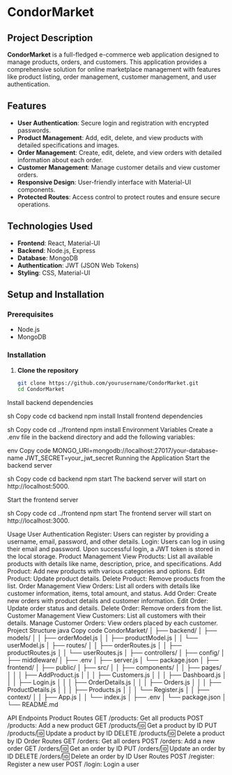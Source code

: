 # CondorMarket

## Project Description

**CondorMarket** is a full-fledged e-commerce web application designed to manage products, orders, and customers. This application provides a comprehensive solution for online marketplace management with features like product listing, order management, customer management, and user authentication.

## Features

- **User Authentication**: Secure login and registration with encrypted passwords.
- **Product Management**: Add, edit, delete, and view products with detailed specifications and images.
- **Order Management**: Create, edit, delete, and view orders with detailed information about each order.
- **Customer Management**: Manage customer details and view customer orders.
- **Responsive Design**: User-friendly interface with Material-UI components.
- **Protected Routes**: Access control to protect routes and ensure secure operations.

## Technologies Used

- **Frontend**: React, Material-UI
- **Backend**: Node.js, Express
- **Database**: MongoDB
- **Authentication**: JWT (JSON Web Tokens)
- **Styling**: CSS, Material-UI

## Setup and Installation

### Prerequisites

- Node.js
- MongoDB

### Installation

1. **Clone the repository**

   ```sh
   git clone https://github.com/yourusername/CondorMarket.git
   cd CondorMarket
Install backend dependencies

sh
Copy code
cd backend
npm install
Install frontend dependencies

sh
Copy code
cd ../frontend
npm install
Environment Variables
Create a .env file in the backend directory and add the following variables:

env
Copy code
MONGO_URI=mongodb://localhost:27017/your-database-name
JWT_SECRET=your_jwt_secret
Running the Application
Start the backend server

sh
Copy code
cd backend
npm start
The backend server will start on http://localhost:5000.

Start the frontend server

sh
Copy code
cd ../frontend
npm start
The frontend server will start on http://localhost:3000.

Usage
User Authentication
Register: Users can register by providing a username, email, password, and other details.
Login: Users can log in using their email and password. Upon successful login, a JWT token is stored in the local storage.
Product Management
View Products: List all available products with details like name, description, price, and specifications.
Add Product: Add new products with various categories and options.
Edit Product: Update product details.
Delete Product: Remove products from the list.
Order Management
View Orders: List all orders with details like customer information, items, total amount, and status.
Add Order: Create new orders with product details and customer information.
Edit Order: Update order status and details.
Delete Order: Remove orders from the list.
Customer Management
View Customers: List all customers with their details.
Manage Customer Orders: View orders placed by each customer.
Project Structure
java
Copy code
CondorMarket/
│
├── backend/
│   ├── models/
│   │   ├── orderModel.js
│   │   ├── productModel.js
│   │   └── userModel.js
│   ├── routes/
│   │   ├── orderRoutes.js
│   │   ├── productRoutes.js
│   │   └── userRoutes.js
│   ├── controllers/
│   ├── config/
│   ├── middleware/
│   ├── .env
│   ├── server.js
│   └── package.json
│
├── frontend/
│   ├── public/
│   ├── src/
│   │   ├── components/
│   │   ├── pages/
│   │   │   ├── AddProduct.js
│   │   │   ├── Customers.js
│   │   │   ├── Dashboard.js
│   │   │   ├── Login.js
│   │   │   ├── OrderDetails.js
│   │   │   ├── Orders.js
│   │   │   ├── ProductDetails.js
│   │   │   ├── Products.js
│   │   │   └── Register.js
│   │   ├── context/
│   │   ├── App.js
│   │   └── index.js
│   ├── .env
│   └── package.json
│
└── README.md

API Endpoints
Product Routes
GET /products: Get all products
POST /products: Add a new product
GET /products/:id: Get a product by ID
PUT /products/:id: Update a product by ID
DELETE /products/:id: Delete a product by ID
Order Routes
GET /orders: Get all orders
POST /orders: Add a new order
GET /orders/:id: Get an order by ID
PUT /orders/:id: Update an order by ID
DELETE /orders/:id: Delete an order by ID
User Routes
POST /register: Register a new user
POST /login: Login a user
